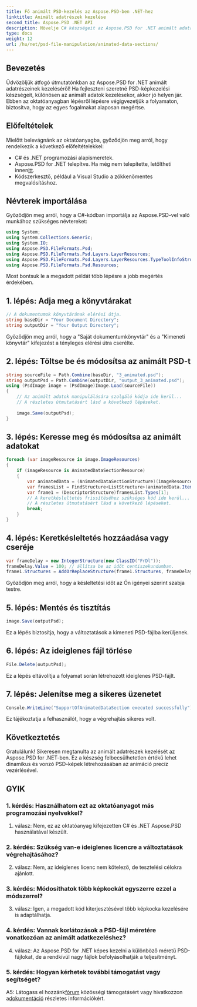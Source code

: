 ```yaml
---
title: Fő animált PSD-kezelés az Aspose.PSD-ben .NET-hez
linktitle: Animált adatrészek kezelése
second_title: Aspose.PSD .NET API
description: Növelje C# készségeit az Aspose.PSD for .NET animált adatrészeinek kezeléséről szóló lépésről lépésre szóló útmutatónkkal. Töltse le most a zökkenőmentes PSD-manipulációs élményért!
type: docs
weight: 12
url: /hu/net/psd-file-manipulation/animated-data-sections/
---
```

## Bevezetés
Üdvözöljük átfogó útmutatónkban az Aspose.PSD for .NET animált adatrészeinek kezeléséről! Ha fejleszteni szeretné PSD-képkezelési készségeit, különösen az animált adatok kezelésekor, akkor jó helyen jár. Ebben az oktatóanyagban lépésről lépésre végigvezetjük a folyamaton, biztosítva, hogy az egyes fogalmakat alaposan megértse.
## Előfeltételek
Mielőtt belevágnánk az oktatóanyagba, győződjön meg arról, hogy rendelkezik a következő előfeltételekkel:
- C# és .NET programozási alapismeretek.
- Aspose.PSD for .NET telepítve. Ha még nem telepítette, letöltheti innen[itt](https://releases.aspose.com/psd/net/).
- Kódszerkesztő, például a Visual Studio a zökkenőmentes megvalósításhoz.
## Névterek importálása
Győződjön meg arról, hogy a C#-kódban importálja az Aspose.PSD-vel való munkához szükséges névtereket:
```csharp
using System;
using System.Collections.Generic;
using System.IO;
using Aspose.PSD.FileFormats.Psd;
using Aspose.PSD.FileFormats.Psd.Layers.LayerResources;
using Aspose.PSD.FileFormats.Psd.Layers.LayerResources.TypeToolInfoStructures;
using Aspose.PSD.FileFormats.Psd.Resources;
```
Most bontsuk le a megadott példát több lépésre a jobb megértés érdekében.
## 1. lépés: Adja meg a könyvtárakat
```csharp
// A dokumentumok könyvtárának elérési útja.
string baseDir = "Your Document Directory";
string outputDir = "Your Output Directory";
```
Győződjön meg arról, hogy a "Saját dokumentumkönyvtár" és a "Kimeneti könyvtár" kifejezést a tényleges elérési útra cserélte.
## 2. lépés: Töltse be és módosítsa az animált PSD-t
```csharp
string sourceFile = Path.Combine(baseDir, "3_animated.psd");
string outputPsd = Path.Combine(outputDir, "output_3_animated.psd");
using (PsdImage image = (PsdImage)Image.Load(sourceFile))
{
    // Az animált adatok manipulálására szolgáló kódja ide kerül...
    // A részletes útmutatásért lásd a következő lépéseket.
    
    image.Save(outputPsd);
}
```
## 3. lépés: Keresse meg és módosítsa az animált adatokat
```csharp
foreach (var imageResource in image.ImageResources)
{
    if (imageResource is AnimatedDataSectionResource)
    {
        var animatedData = (AnimatedDataSectionStructure)(imageResource as AnimatedDataSectionResource).AnimatedDataSection;
        var framesList = FindStructure<ListStructure>(animatedData.Items, "FrIn");
        var frame1 = (DescriptorStructure)framesList.Types[1];
        // A keretkésleltetés frissítéséhez szükséges kód ide kerül...
        // A részletes útmutatásért lásd a következő lépéseket.
        break;
    }
}
```
## 4. lépés: Keretkésleltetés hozzáadása vagy cseréje
```csharp
var frameDelay = new IntegerStructure(new ClassID("FrDl"));
frameDelay.Value = 100; // állítsa be az időt centiszekundumban.
frame1.Structures = AddOrReplaceStructure(frame1.Structures, frameDelay);
```
Győződjön meg arról, hogy a késleltetési időt az Ön igényei szerint szabja testre.
## 5. lépés: Mentés és tisztítás
```csharp
image.Save(outputPsd);
```
Ez a lépés biztosítja, hogy a változtatások a kimeneti PSD-fájlba kerüljenek.
## 6. lépés: Az ideiglenes fájl törlése
```csharp
File.Delete(outputPsd);
```
Ez a lépés eltávolítja a folyamat során létrehozott ideiglenes PSD-fájlt.
## 7. lépés: Jelenítse meg a sikeres üzenetet
```csharp
Console.WriteLine("SupportOfAnimatedDataSection executed successfully");
```
Ez tájékoztatja a felhasználót, hogy a végrehajtás sikeres volt.
## Következtetés

Gratulálunk! Sikeresen megtanulta az animált adatrészek kezelését az Aspose.PSD for .NET-ben. Ez a készség felbecsülhetetlen értékű lehet dinamikus és vonzó PSD-képek létrehozásában az animáció precíz vezérlésével.

## GYIK

### 1. kérdés: Használhatom ezt az oktatóanyagot más programozási nyelvekkel?

1. válasz: Nem, ez az oktatóanyag kifejezetten C# és .NET Aspose.PSD használatával készült.

### 2. kérdés: Szükség van-e ideiglenes licencre a változtatások végrehajtásához?

2. válasz: Nem, az ideiglenes licenc nem kötelező, de tesztelési célokra ajánlott.

### 3. kérdés: Módosíthatok több képkockát egyszerre ezzel a módszerrel?

3. válasz: Igen, a megadott kód kiterjesztésével több képkocka kezelésére is adaptálhatja.

### 4. kérdés: Vannak korlátozások a PSD-fájl méretére vonatkozóan az animált adatkezeléshez?

4. válasz: Az Aspose.PSD for .NET képes kezelni a különböző méretű PSD-fájlokat, de a rendkívül nagy fájlok befolyásolhatják a teljesítményt.

### 5. kérdés: Hogyan kérhetek további támogatást vagy segítséget?

 A5: Látogass el hozzánk[fórum](https://forum.aspose.com/c/psd/34) közösségi támogatásért vagy hivatkozzon a[dokumentáció](https://reference.aspose.com/psd/net/) részletes információkért.